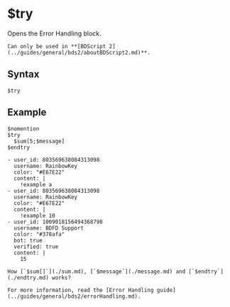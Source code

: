# $try
Opens the Error Handling block.

```admonish danger title="BDScript 2"
Can only be used in **[BDScript 2](../guides/general/bds2/aboutBDScript2.md)**.
```

## Syntax
```
$try
```

## Example
```
$nomention
$try
  $sum[5;$message]
$endtry
```

```discord yaml
- user_id: 803569638084313098
  username: RainbowKey
  color: "#E67E22"
  content: |
    !example a
- user_id: 803569638084313098
  username: RainbowKey
  color: "#E67E22"
  content: |
    !example 10
- user_id: 1009018156494368798
  username: BDFD Support
  color: "#378afa"
  bot: true
  verified: true
  content: |
    15
```

```admonish question title="What is this?"
How [`$sum[]`](./sum.md), [`$message`](./message.md) and [`$endtry`](./endtry.md) works?
```

```admonish info title="Read more"
For more information, read the [Error Handling guide](../guides/general/bds2/errorHandling.md).
```
